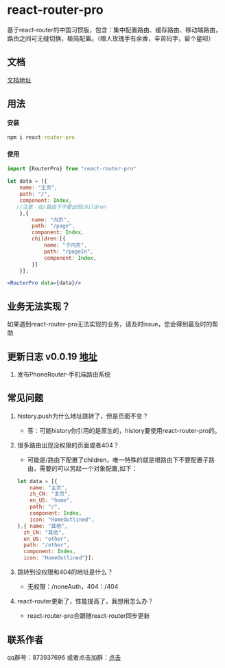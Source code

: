 # react-router-pro
基于react-router的中国习惯版，包含：集中配置路由、缓存路由、移动端路由，路由之间可无缝切换，极简配置。（赠人玫瑰手有余香，辛苦码字，留个星呗）

## 文档
[文档地址](https://www.yuque.com/books/share/97de8b1c-5931-40fe-9bdb-c1f60ff95b6c?#)

## 用法

#### 安装
```cmd
npm i react-router-pro
```

#### 使用
```jsx harmony
import {RouterPro} from "react-router-pro"

let data = [{
    name: "主页",
    path: "/",
    component: Index,
   //注意：在/路由下不要出现children
	},{
        name: "内页",
        path: "/page",
        component: Index,
     	children:[{
            name: "子内页",
            path: "/pageIn",
            component: Index,
		}]
	}];

<RouterPro data={data}/>

```
## 业务无法实现？
如果遇到react-router-pro无法实现的业务，请及时issue，您会得到最及时的帮助

## 更新日志 v0.0.19 [地址](https://github.com/aiyuekuang/react-router-pro/blob/master/doc/doc.MD)
1. 发布PhoneRouter-手机端路由系统


## 常见问题
1. history.push为什么地址跳转了，但是页面不变？
    
    - 答：可能history你引用的是原生的，history要使用react-router-pro的。
2. 很多路由出现没权限的页面或者404？
    - 可能是/路由下配置了children，唯一特殊的就是根路由下不要配置子路由，需要的可以另起一个对象配置,如下：
    ```jsx harmony
    let data = [{
        name: "主页",
        zh_CN: "主页",
        en_US: "home",
        path: "/",
        component: Index,
        icon: "HomeOutlined",
    },{ name: "其他",
      zh_CN: "其他",
      en_US: "other",
      path: "/other",
      component: Index,
      icon: "HomeOutlined"}];
    ```
3. 跳转到没权限和404的地址是什么？
    
    - 无权限：/noneAuth，404：/404
4. react-router更新了，性能提高了，我想用怎么办？
    - react-router-pro会跟随react-router同步更新
    
## 联系作者
qq群号：873937696
或者点击加群：<a target="_blank" href="//shang.qq.com/wpa/qunwpa?idkey=24240bf5a60ae132316f6e5aa23448f73f2fa34dcd701490a163744105e004a2">点击</a>